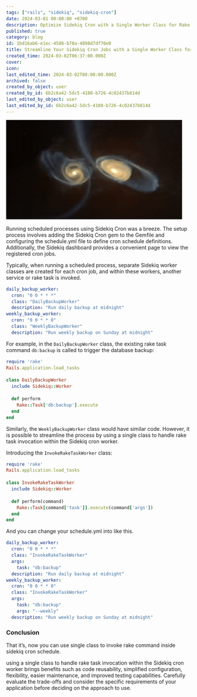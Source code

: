```yaml
---
tags: ["rails", "sidekiq", "sidekiq-cron"]
date: 2024-03-01 00:00:00 +0700
description: Optimize Sidekiq Cron with a Single Worker Class for Rake Tasks. Simplify configuration, improve maintenance, and enhance testing capabilities. Streamline your Rails app's background job scheduling today!
published: true
category: blog
id: 1bd16ab6-e1ec-4588-b78a-4898d7df76e0
title: Streamline Your Sidekiq Cron Jobs with a Single Worker Class for Rake Task Invocation
created_time: 2024-03-02T06:37:00.000Z
cover: 
icon: 
last_edited_time: 2024-03-02T08:00:00.000Z
archived: false
created_by_object: user
created_by_id: 6b2c6a42-5dc5-4108-b726-4c02437b814d
last_edited_by_object: user
last_edited_by_id: 6b2c6a42-5dc5-4108-b726-4c02437b814d
---
```


![](/assets/images/posts/giphy.gif)

<em></em>

Running scheduled processes using Sidekiq Cron was a breeze. The setup process involves adding the Sidekiq Cron gem to the Gemfile and configuring the schedule.yml file to define cron schedule definitions. Additionally, the Sidekiq dashboard provides a convenient page to view the registered cron jobs.

Typically, when running a scheduled process, separate Sidekiq worker classes are created for each cron job, and within these workers, another service or rake task is invoked.

```yaml
daily_backup_worker:
  cron: "0 0 * * *"
  class: "DailyBackupWorker"
  description: "Run daily backup at midnight"
weekly_backup_worker:
  cron: "0 0 * * 0"
  class: "WeeklyBackupWorker"
  description: "Run weekly backup on Sunday at midnight"
```

For example, in the `DailyBackupWorker` class, the existing rake task command `db:backup` is called to trigger the database backup:

```ruby
require 'rake'
Rails.application.load_tasks

class DailyBackupWorker
  include Sidekiq::Worker

  def perform
    Rake::Task['db:backup'].execute
  end
end
```

Similarly, the `WeeklyBackupWorker` class would have similar code. However, it is possible to streamline the process by using a single class to handle rake task invocation within the Sidekiq cron worker.

Introducing the `InvokeRakeTaskWorker` class:

```ruby
require 'rake'
Rails.application.load_tasks

class InvokeRakeTaskWorker
  include Sidekiq::Worker

  def perform(command)
    Rake::Task[command['task']].execute(command['args'])
  end
end
```

And you can change your schedule.yml into like this.

```yaml
daily_backup_worker:
  cron: "0 0 * * *"
  class: "InvokeRakeTaskWorker"
  args:
    task: "db:backup"
  description: "Run daily backup at midnight"
weekly_backup_worker:
  cron: "0 0 * * 0"
  class: "InvokeRakeTaskWorker"
  args:
    task: "db:backup"
    args: "--weekly"
  description: "Run weekly backup on Sunday at midnight"
```

### Conclusion

That it’s, now you can use single class to invoke rake command inside sidekiq cron schedule.

using a single class to handle rake task invocation within the Sidekiq cron worker brings benefits such as code reusability, simplified configuration, flexibility, easier maintenance, and improved testing capabilities. Carefully evaluate the trade-offs and consider the specific requirements of your application before deciding on the approach to use.


